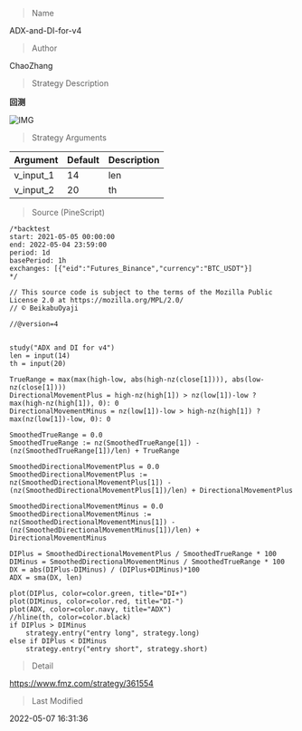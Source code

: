 
> Name

ADX-and-DI-for-v4

> Author

ChaoZhang

> Strategy Description

**回测**

 ![IMG](https://www.fmz.com/upload/asset/fa799e596ca8540459.png) 

> Strategy Arguments



|Argument|Default|Description|
|----|----|----|
|v_input_1|14|len|
|v_input_2|20|th|


> Source (PineScript)

``` pinescript
/*backtest
start: 2021-05-05 00:00:00
end: 2022-05-04 23:59:00
period: 1d
basePeriod: 1h
exchanges: [{"eid":"Futures_Binance","currency":"BTC_USDT"}]
*/

// This source code is subject to the terms of the Mozilla Public License 2.0 at https://mozilla.org/MPL/2.0/
// © BeikabuOyaji

//@version=4


study("ADX and DI for v4")
len = input(14)
th = input(20)

TrueRange = max(max(high-low, abs(high-nz(close[1]))), abs(low-nz(close[1])))
DirectionalMovementPlus = high-nz(high[1]) > nz(low[1])-low ? max(high-nz(high[1]), 0): 0
DirectionalMovementMinus = nz(low[1])-low > high-nz(high[1]) ? max(nz(low[1])-low, 0): 0

SmoothedTrueRange = 0.0
SmoothedTrueRange := nz(SmoothedTrueRange[1]) - (nz(SmoothedTrueRange[1])/len) + TrueRange

SmoothedDirectionalMovementPlus = 0.0
SmoothedDirectionalMovementPlus := nz(SmoothedDirectionalMovementPlus[1]) - (nz(SmoothedDirectionalMovementPlus[1])/len) + DirectionalMovementPlus

SmoothedDirectionalMovementMinus = 0.0
SmoothedDirectionalMovementMinus := nz(SmoothedDirectionalMovementMinus[1]) - (nz(SmoothedDirectionalMovementMinus[1])/len) + DirectionalMovementMinus

DIPlus = SmoothedDirectionalMovementPlus / SmoothedTrueRange * 100
DIMinus = SmoothedDirectionalMovementMinus / SmoothedTrueRange * 100
DX = abs(DIPlus-DIMinus) / (DIPlus+DIMinus)*100
ADX = sma(DX, len)

plot(DIPlus, color=color.green, title="DI+")
plot(DIMinus, color=color.red, title="DI-")
plot(ADX, color=color.navy, title="ADX")
//hline(th, color=color.black)
if DIPlus > DIMinus
    strategy.entry("entry long", strategy.long)
else if DIPlus < DIMinus
    strategy.entry("entry short", strategy.short)
```

> Detail

https://www.fmz.com/strategy/361554

> Last Modified

2022-05-07 16:31:36
